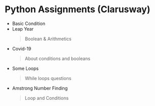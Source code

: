 # Python Assignments (Clarusway)

- Basic Condition
- Leap Year
  > Boolean & Arithmetics
- Covid-19
  > About conditions and booleans
- Some Loops
  > While loops questions
- Amstrong Number Finding
  > Loop and Conditions
